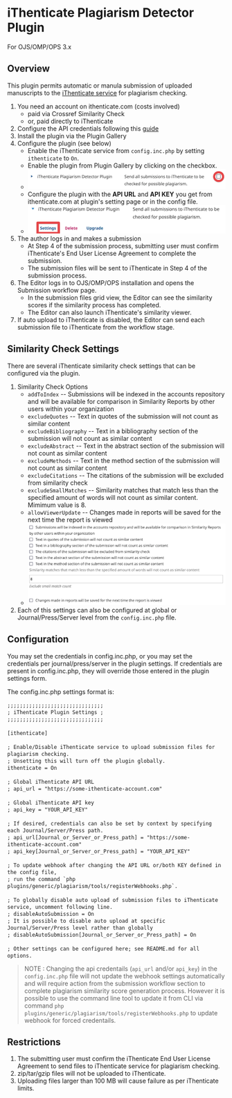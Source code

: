 # iThenticate Plagiarism Detector Plugin

For OJS/OMP/OPS 3.x

## Overview

This plugin permits automatic or manula submission of uploaded manuscripts to the [iThenticate service](http://www.ithenticate.com/) for plagiarism checking. 

1. You need an account on ithenticate.com (costs involved)
   * paid via Crossref Similarity Check
   * or, paid directly to iThenticate
2. Configure the API credentials following this [guide](https://help.turnitin.com/ithenticate/administrator/api-custom.htm)
3. Install the plugin via the Plugin Gallery
4. Configure the plugin (see below)
   * Enable the iThenticate service from `config.inc.php` by setting `ithenticate` to `On`.
   * Enable the plugin from Plugin Gallery by clicking on the checkbox. 
   * ![Example Enabling Plugin](images/enable-plugin.png)
   * Configure the plugin with the **API URL** and **API KEY** you get from ithenticate.com at plugin's setting page or in the config file.
   * ![Example Settings configuration](images/ithenticate-settings.png)
5. The author logs in and makes a submission
   * At Step 4 of the submission process, submitting user must confirm iThenticate's End User License Agreement to complete the submission.
   * The submission files will be sent to iThenticate in Step 4 of the submission process.
6. The Editor logs in to OJS/OMP/OPS installation and opens the Submission workflow page.
   * In the submission files grid view, the Editor can see the similarity scores if the similarity process has completed.
   * The Editor can also launch iThenticate's similarity viewer.
7. If auto upload to iThenticate is disabled, the Editor can send each submission file to iThenticate from the workflow stage.

## Similarity Check Settings

There are several iThenticate similarity check settings that can be configured via the plugin.
1. Similarity Check Options
   * `addToIndex` -- Submissions will be indexed in the accounts repository and will be available for comparison in Similarity Reports by other users within your organization
   * `excludeQuotes` -- Text in quotes of the submission will not count as similar content
   * `excludeBibliography` -- Text in a bibliography section of the submission will not count as similar content
   * `excludeAbstract` -- Text in the abstract section of the submission will not count as similar content
   * `excludeMethods` -- Text in the method section of the submission will not count as similar content
   * `excludeCitations` -- The citations of the submission will be excluded from similarity check
   * `excludeSmallMatches` -- Similarity matches that match less than the specified amount of words will not count as similar content. Mimimum value is 8.
   * `allowViewerUpdate` -- Changes made in reports will be saved for the next time the report is viewed
   * ![Available Similarity Check Options](images/similarity-check-settings.png)
2. Each of this settings can also be configured at global or Journal/Press/Server level from the `config.inc.php` file.

## Configuration

You may set the credentials in config.inc.php, or you may set the credentials per journal/press/server in the plugin settings.  If credentials are present in config.inc.php, they will override those entered in the plugin settings form.

The config.inc.php settings format is:

```
;;;;;;;;;;;;;;;;;;;;;;;;;;;;;;;
; iThenticate Plugin Settings ;
;;;;;;;;;;;;;;;;;;;;;;;;;;;;;;;

[ithenticate]

; Enable/Disable iThenticate service to upload submission files for plagiarism checking.
; Unsetting this will turn off the plugin globally.
ithenticate = On

; Global iThenticate API URL
; api_url = "https://some-ithenticate-account.com"

; Global iThenticate API key
; api_key = "YOUR_API_KEY"

; If desired, credentials can also be set by context by specifying each Journal/Server/Press path.
; api_url[Journal_or_Server_or_Press_path] = "https://some-ithenticate-account.com"
; api_key[Journal_or_Server_or_Press_path] = "YOUR_API_KEY"

; To update webhook after changing the API URL or/both KEY defined in the config file,
; run the command `php plugins/generic/plagiarism/tools/registerWebhooks.php`.

; To globally disable auto upload of submission files to iThenticate service, uncomment following line.
; disableAutoSubmission = On
; It is possible to disable auto upload at specific Journal/Server/Press level rather than globally
; disableAutoSubmission[Journal_or_Server_or_Press_path] = On

; Other settings can be configured here; see README.md for all options.
```

> NOTE : Changing the api credentails (`api_url` and/or `api_key`) in the `config.inc.php` file will not update the webhook settings automatically and will require action from the submission workflow section to complete plagiarism similarity score generation process. However it is possible to use the command line tool to update it from CLI via command `php plugins/generic/plagiarism/tools/registerWebhooks.php` to update webhook for forced credentails.

## Restrictions
1. The submitting user must confirm the iThenticate End User License Agreement to send files to iThenticate service for plagiarism checking.
2. zip/tar/gzip files will not be uploaded to iThenticate.
3. Uploading files larger than 100 MB will cause failure as per iThenticate limits.
